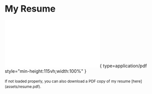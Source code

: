 # My Resume
![My CV](<assets/resume.pdf>){ type=application/pdf style="min-height:115vh;width:100%" }

<span style="font-size: smaller;">
If not loaded properly, you can also download a PDF copy of my resume [here](assets/resume.pdf).
</span>